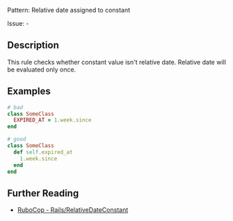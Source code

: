 Pattern: Relative date assigned to constant

Issue: -

## Description

This rule checks whether constant value isn't relative date. Relative date will be evaluated only once.

## Examples

```ruby
# bad
class SomeClass
  EXPIRED_AT = 1.week.since
end

# good
class SomeClass
  def self.expired_at
    1.week.since
  end
end
```

## Further Reading

* [RuboCop - Rails/RelativeDateConstant](https://rubocop.readthedocs.io/en/latest/cops_rails/#railsrelativedateconstant)
